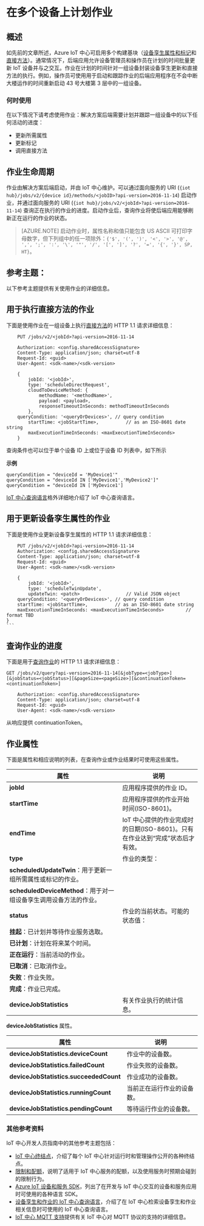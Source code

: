 <properties
    pageTitle="了解 Azure IoT 中心作业 | Azure"
    description="开发人员指南 - 计划要在连接到 IoT 中心的多个设备上运行的作业。作业可以更新标记和所需属性，并可在多个设备上调用直接方法。"
    services="iot-hub"
    documentationcenter=".net"
    author="juanjperez"
    manager="timlt"
    editor="" />
<tags
    ms.assetid="fe78458f-4f14-4358-ac83-4f7bd14ee8da"
    ms.service="iot-hub"
    ms.devlang="multiple"
    ms.topic="article"
    ms.tgt_pltfrm="na"
    ms.workload="na"
    ms.date="09/30/2016"
    wacn.date="01/13/2017"
    ms.author="juanpere" />  


# 在多个设备上计划作业
## 概述
如先前的文章所述，Azure IoT 中心可启用多个构建基块（[设备孪生属性和标记][lnk-twin-devguide]和[直接方法][lnk-dev-methods]）。通常情况下，后端应用允许设备管理员和操作员在计划的时间批量更新 IoT 设备并与之交互。作业在计划的时间针对一组设备封装设备孪生更新和直接方法的执行。例如，操作员可使用用于启动和跟踪作业的后端应用程序在不会中断大楼运作的时间重新启动 43 号大楼第 3 层中的一组设备。

### 何时使用
在以下情况下请考虑使用作业：解决方案后端需要计划并跟踪一组设备中的以下任何活动的进度：

* 更新所需属性
* 更新标记
* 调用直接方法

## 作业生命周期
作业由解决方案后端启动，并由 IoT 中心维护。可以通过面向服务的 URI \(`{iot hub}/jobs/v2/{device id}/methods/<jobID>?api-version=2016-11-14`\) 启动作业，并通过面向服务的 URI \(`{iot hub}/jobs/v2/<jobId>?api-version=2016-11-14`\) 查询正在执行的作业的进度。启动作业后，查询作业将使后端应用能够刷新正在运行的作业的状态。

> [AZURE.NOTE]
启动作业时，属性名称和值只能包含 US ASCII 可打印字母数字，但下列组中的任一项除外：``{'$', '(', ')', '<', '>', '@', ',', ';', ':', '\', '"', '/', '[', ']', '?', '=', '{', '}', SP, HT}``。
> 
> 

## 参考主题：
以下参考主题提供有关使用作业的详细信息。

## 用于执行直接方法的作业
下面是使用作业在一组设备上执行[直接方法][lnk-dev-methods]的 HTTP 1.1 请求详细信息：

    
    	PUT /jobs/v2/<jobId>?api-version=2016-11-14
    
        Authorization: <config.sharedAccessSignature>
        Content-Type: application/json; charset=utf-8
        Request-Id: <guid>
        User-Agent: <sdk-name>/<sdk-version>
    
        {
            jobId: '<jobId>',
            type: 'scheduleDirectRequest', 
            cloudToDeviceMethod: {
                methodName: '<methodName>',
                payload: <payload>,                 
            	responseTimeoutInSeconds: methodTimeoutInSeconds 
            },
	    queryCondition: '<queryOrDevices>', // query condition
            startTime: <jobStartTime>,          // as an ISO-8601 date string
            maxExecutionTimeInSeconds: <maxExecutionTimeInSeconds>        
        }
查询条件也可以位于单个设备 ID 上或位于设备 ID 列表中，如下所示

**示例**

	queryCondition = "deviceId = 'MyDevice1'"
	queryCondition = "deviceId IN ['MyDevice1','MyDevice2']"
	queryCondition = "deviceId IN ['MyDevice1']

[IoT 中心查询语言][lnk-query]格外详细地介绍了 IoT 中心查询语言。

## 用于更新设备孪生属性的作业
下面是使用作业更新设备孪生属性的 HTTP 1.1 请求详细信息：

    
    	PUT /jobs/v2/<jobId>?api-version=2016-11-14
        Authorization: <config.sharedAccessSignature>
        Content-Type: application/json; charset=utf-8
        Request-Id: <guid>
        User-Agent: <sdk-name>/<sdk-version>
    
        {
            jobId: '<jobId>',
            type: 'scheduleTwinUpdate', 
            updateTwin: <patch>                 // Valid JSON object
        queryCondition: '<queryOrDevices>', // query condition
        startTime: <jobStartTime>,          // as an ISO-8601 date string
        maxExecutionTimeInSeconds: <maxExecutionTimeInSeconds>        // format TBD
    }
    ```

## 查询作业的进度
下面是用于[查询作业][lnk-query]的 HTTP 1.1 请求详细信息：

    
	GET /jobs/v2/query?api-version=2016-11-14[&jobType=<jobType>][&jobStatus=<jobStatus>][&pageSize=<pageSize>][&continuationToken=<continuationToken>]
    
        Authorization: <config.sharedAccessSignature>
        Content-Type: application/json; charset=utf-8
        Request-Id: <guid>
        User-Agent: <sdk-name>/<sdk-version>
    

从响应提供 continuationToken。

## 作业属性
下面是属性和相应说明的列表，在查询作业或作业结果时可使用这些属性。

| 属性 | 说明 |
| --- | --- |
| **jobId** |应用程序提供的作业 ID。 |
| **startTime** |应用程序提供的作业开始时间(ISO-8601)。 |
| **endTime** |IoT 中心提供的作业完成时的日期(ISO-8601)。只有在作业达到“完成”状态后才有效。 |
| **type** |作业的类型： |
| **scheduledUpdateTwin**：用于更新一组所需属性或标记的作业。 | |
| **scheduledDeviceMethod**：用于对一组设备孪生调用设备方法的作业。 | |
| **status** |作业的当前状态。可能的状态值： |
| **挂起**：已计划并等待作业服务选取。 | |
| **已计划**：计划在将来某个时间。 | |
| **正在运行**：当前活动的作业。 | |
| **已取消**：已取消作业。 | |
| **失败**：作业失败。 | |
| **完成**：作业已完成。 | |
| **deviceJobStatistics** |有关作业执行的统计信息。 |

**deviceJobStatistics** 属性。

| 属性 | 说明 |
| --- | --- |
| **deviceJobStatistics.deviceCount** |作业中的设备数。 |
| **deviceJobStatistics.failedCount** |作业失败的设备数。 |
| **deviceJobStatistics.succeededCount** |作业成功的设备数。 |
| **deviceJobStatistics.runningCount** |当前正在运行作业的设备数。 |
| **deviceJobStatistics.pendingCount** |等待运行作业的设备数。 |


### 其他参考资料

IoT 中心开发人员指南中的其他参考主题包括：

* [IoT 中心终结点][lnk-endpoints]，介绍了每个 IoT 中心针对运行时和管理操作公开的各种终结点。
* [限制和配额][lnk-quotas]，说明了适用于 IoT 中心服务的配额，以及使用服务时预期会碰到的限制行为。
* [Azure IoT 设备和服务 SDK][lnk-sdks]，列出了在开发与 IoT 中心交互的设备和服务应用时可使用的各种语言 SDK。
* [设备孪生和作业的 IoT 中心查询语言][lnk-query]，介绍了在 IoT 中心检索设备孪生和作业相关信息时可使用的 IoT 中心查询语言。
* [IoT 中心 MQTT 支持][lnk-devguide-mqtt]提供有关 IoT 中心对 MQTT 协议的支持的详细信息。


<!-- links and images -->


[lnk-endpoints]: /documentation/articles/iot-hub-devguide-endpoints/
[lnk-quotas]: /documentation/articles/iot-hub-devguide-quotas-throttling/
[lnk-sdks]: /documentation/articles/iot-hub-devguide-sdks/
[lnk-query]: /documentation/articles/iot-hub-devguide-query-language/
[lnk-devguide-mqtt]: /documentation/articles/iot-hub-mqtt-support/
[lnk-c2d-methods]: /documentation/articles/iot-hub-node-node-direct-methods/
[lnk-dev-methods]: /documentation/articles/iot-hub-devguide-direct-methods/
[lnk-get-started-twin]: /documentation/articles/iot-hub-node-node-twin-getstarted/
[lnk-twin-devguide]: /documentation/articles/iot-hub-devguide-device-twins/

<!---HONumber=Mooncake_0109_2017-->
<!--Update_Description:update wording-->